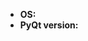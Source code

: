 <!--
    Please provide as much as detail and example as you can.
    You can add screenshots if appropriate.
-->

- **OS:**
- **PyQt version:**
